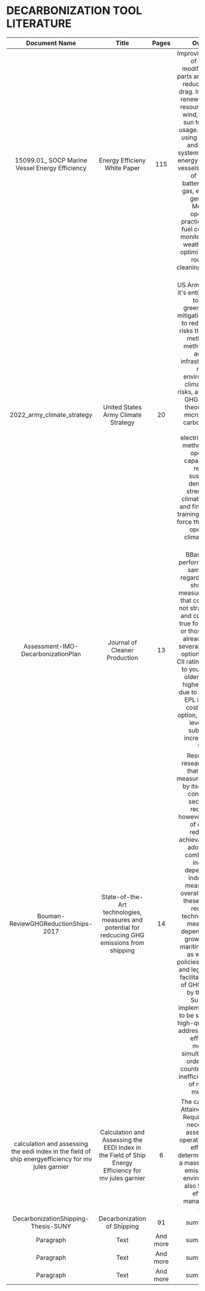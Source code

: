 # DECARBONIZATION TOOL LITERATURE

| Document Name |                                            Title |                            Pages |        Overview
| :----:        |                                             :----:|                           :----:|        :----: |
| 15099.01_ SOCP Marine Vessel Energy Efficiency |       Energy Efficieny White Paper |          115 |     Improving efficiency of ships by modifying vessel parts and designs to reduce draft and drag. Incorporating renewable energy resources such as wind, waves and sun to lessen oil usage. Proposal on using mechanical and Electrical systems to increase energy efficiency of vessels through use of different batteries, natural gas, engines and generators. Modifying operational practices through fuel consumption monitors, efficient weather routing, optimizing voyage routes and cleaning/maintaining hull.   |
| 2022_army_climate_strategy                            | United States Army Climate Strategy |   20   |   US Army is adapting it's entire enterprise to pursue greenhouse gas mitigation strategies to reduce climate risks through three methods.First method through adapting infrastructure and natural environments to climate change risks, and mitigating GHG emissions theough use of microgirids and carbon pollution free electricity.Second method increase operational capability while reducing sustainment demand and strengthening climate resilience and finally through training to prepare a force that is ready to operate in a climate-altered world |
| Assessment-IMO-DecarbonizationPlan   |              Journal of Cleaner Production        |    13     | BBased on the performance of the sample ships regarding the IMO short-term measures indicates that compliance is not straightforward and costly. This is true for older ships or those that have already installed several compliance options under the CII rating. Compared to younger ships, older ones face higher obstacles due to their design, EPL is  the  most cost-effective option, but  low  MCR levels might substantially increase sailing times. |
| Bouman-ReviewGHGReductionShips-2017      | State-of-the-Art technologies, measures and potential for redcucing GHG emissions from shipping  | 14   | Results of the research indicate that no single measure is sufficient by itself to reach considerable sector-wide reductions; however, over 75% of emission reduction is achievable by swift adoption and combination of individual dependent and independent measures. The overall success of these emissions reductions technologies and measures are dependent on the growth rates of maritime transport as well as the policies, regulations, and legislation, can facilitate reduction of GHG emissions by the sector. Successful implementation has to be supported by high-quality studies addressing multiple effects and measures simultaneously in order to avoid counteracting and inefficient adoption of mitigation measures. |
| calculation and assessing the eedi index in the field of ship energyefficiency for mv jules garnier  | Calculation and Assessing the EEDI Index in the Field of Ship Energy Efficiency for mv jules garnier        | 6      | The calculation of Attained EEDI and Required EEDI is necessary for assessing and operating the most effective; it determines not only a mass of CO2 gas emission to the environment but also the energy efficiency management on ships.|
| DecarbonizationShipping-Thesis-SUNY   |  Decarbonization of Shipping        | 91      | summary here|
| Paragraph   | Text        | And more      | summary here|
| Paragraph   | Text        | And more      | summary here|
| Paragraph   | Text        | And more      | summary here|
